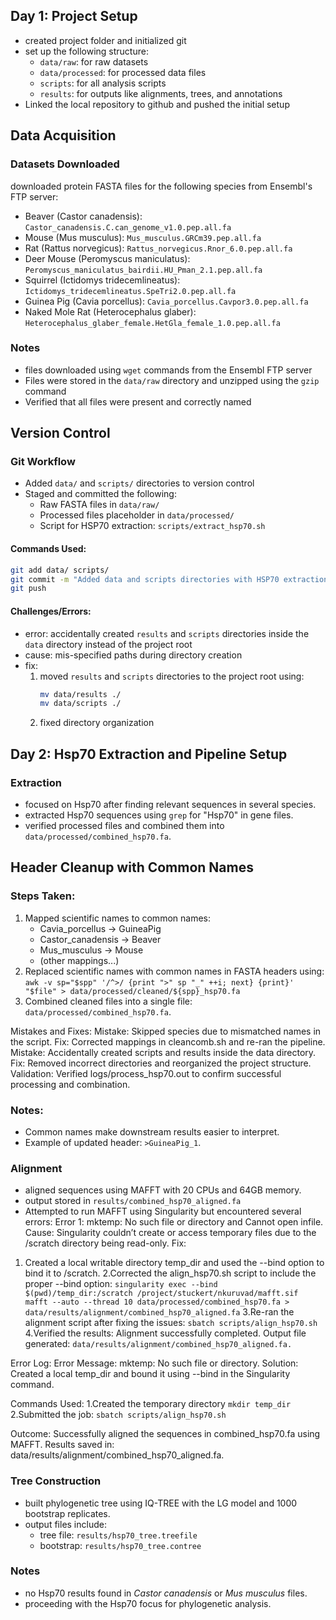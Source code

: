 ## Day 1: Project Setup
- created project folder and initialized git
- set up the following structure:
  - `data/raw`: for raw datasets
  - `data/processed`: for processed data files
  - `scripts`: for all analysis scripts
  - `results`: for outputs like alignments, trees, and annotations
- Linked the local repository to github and pushed the initial setup

## Data Acquisition

### Datasets Downloaded
downloaded protein FASTA files for the following species from Ensembl's FTP server:
- Beaver (Castor canadensis): `Castor_canadensis.C.can_genome_v1.0.pep.all.fa`
- Mouse (Mus musculus): `Mus_musculus.GRCm39.pep.all.fa`
- Rat (Rattus norvegicus): `Rattus_norvegicus.Rnor_6.0.pep.all.fa`
- Deer Mouse (Peromyscus maniculatus): `Peromyscus_maniculatus_bairdii.HU_Pman_2.1.pep.all.fa`
- Squirrel (Ictidomys tridecemlineatus): `Ictidomys_tridecemlineatus.SpeTri2.0.pep.all.fa`
- Guinea Pig (Cavia porcellus): `Cavia_porcellus.Cavpor3.0.pep.all.fa`
- Naked Mole Rat (Heterocephalus glaber): `Heterocephalus_glaber_female.HetGla_female_1.0.pep.all.fa`

### Notes
- files downloaded using `wget` commands from the Ensembl FTP server
- Files were stored in the `data/raw` directory and unzipped using the `gzip` command
- Verified that all files were present and correctly named

## Version Control

### Git Workflow
- Added `data/` and `scripts/` directories to version control
- Staged and committed the following:
  - Raw FASTA files in `data/raw/`
  - Processed files placeholder in `data/processed/`
  - Script for HSP70 extraction: `scripts/extract_hsp70.sh`

#### Commands Used:
```bash
git add data/ scripts/
git commit -m "Added data and scripts directories with HSP70 extraction script"
git push
```

#### Challenges/Errors:
- error: accidentally created `results` and `scripts` directories inside the `data` directory instead of the project root
- cause: mis-specified paths during directory creation
- fix:
  1. moved `results` and `scripts` directories to the project root using:
     ```bash
     mv data/results ./
     mv data/scripts ./
     ```
  2. fixed directory organization

## Day 2: Hsp70 Extraction and Pipeline Setup

### Extraction
- focused on Hsp70 after finding relevant sequences in several species.
- extracted Hsp70 sequences using `grep` for "Hsp70" in gene files.
- verified processed files and combined them into `data/processed/combined_hsp70.fa`.

## Header Cleanup with Common Names

### Steps Taken:
1. Mapped scientific names to common names:
   - Cavia_porcellus → GuineaPig
   - Castor_canadensis → Beaver
   - Mus_musculus → Mouse
   - (other mappings...)
2. Replaced scientific names with common names in FASTA headers using:
   `awk -v sp="$spp" '/^>/ {print ">" sp "_" ++i; next} {print}' "$file" > data/processed/cleaned/${spp}_hsp70.fa`
3. Combined cleaned files into a single file: `data/processed/combined_hsp70.fa`.

Mistakes and Fixes:
	Mistake: Skipped species due to mismatched names in the script.
Fix: Corrected mappings in cleancomb.sh and re-ran the pipeline.
	Mistake: Accidentally created scripts and results inside the data directory.
Fix: Removed incorrect directories and reorganized the project structure.
	Validation:
	Verified logs/process_hsp70.out to confirm successful processing and combination.

### Notes:
- Common names make downstream results easier to interpret.
- Example of updated header: `>GuineaPig_1`.

### Alignment
- aligned sequences using MAFFT with 20 CPUs and 64GB memory.
- output stored in `results/combined_hsp70_aligned.fa`
- Attempted to run MAFFT using Singularity but encountered several errors:
	Error 1: mktemp: No such file or directory and Cannot open infile.
  Cause: Singularity couldn’t create or access temporary files due to the /scratch directory being read-only.
  Fix:
1. Created a local writable directory temp_dir and used the --bind option to bind it to /scratch.
2.Corrected the align_hsp70.sh script to include the proper --bind option:
	```singularity exec --bind $(pwd)/temp_dir:/scratch /project/stuckert/nkuruvad/mafft.sif 		mafft --auto --thread 10 data/processed/combined_hsp70.fa > 					data/results/alignment/combined_hsp70_aligned.fa```
3.Re-ran the alignment script after fixing the issues:
	```sbatch scripts/align_hsp70.sh```
4.Verified the results:
	Alignment successfully completed.
	Output file generated: `data/results/alignment/combined_hsp70_aligned.fa.`

Error Log:
	Error Message: mktemp: No such file or directory.
	Solution: Created a local temp_dir and bound it using --bind in the Singularity command.

Commands Used:
	1.Created the temporary directory
		```mkdir temp_dir```
	2.Submitted the job:
		```sbatch scripts/align_hsp70.sh```

Outcome:
	Successfully aligned the sequences in combined_hsp70.fa using MAFFT.
	Results saved in: data/results/alignment/combined_hsp70_aligned.fa.

### Tree Construction
- built phylogenetic tree using IQ-TREE with the LG model and 1000 bootstrap replicates.
- output files include:
  - tree file: `results/hsp70_tree.treefile`
  - bootstrap: `results/hsp70_tree.contree`

### Notes
- no Hsp70 results found in *Castor canadensis* or *Mus musculus* files.
- proceeding with the Hsp70 focus for phylogenetic analysis.
